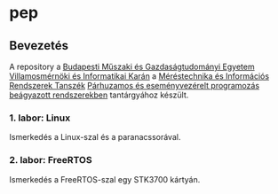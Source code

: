 # pep

## Bevezetés
A repository a [Budapesti Műszaki és Gazdaságtudományi Egyetem](http://www.bme.hu) [Villamosmérnöki és Informatikai Karán](https://www.vik.bme.hu) a [Méréstechnika és Információs Rendszerek Tanszék](https://www.mit.bme.hu) [Párhuzamos és eseményvezérelt programozás beágyazott rendszerekben](http://www.mit.bme.hu/oktatas/targyak/vimiac08) tantárgyához készült.

### 1. labor: Linux
Ismerkedés a Linux-szal és a paranacssorával.

### 2. labor: FreeRTOS
Ismerkedés a FreeRTOS-szal egy STK3700 kártyán.

